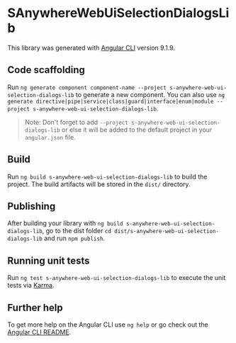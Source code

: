 # SAnywhereWebUiSelectionDialogsLib

This library was generated with [Angular CLI](https://github.com/angular/angular-cli) version 9.1.9.

## Code scaffolding

Run `ng generate component component-name --project s-anywhere-web-ui-selection-dialogs-lib` to generate a new component. You can also use `ng generate directive|pipe|service|class|guard|interface|enum|module --project s-anywhere-web-ui-selection-dialogs-lib`.
> Note: Don't forget to add `--project s-anywhere-web-ui-selection-dialogs-lib` or else it will be added to the default project in your `angular.json` file. 

## Build

Run `ng build s-anywhere-web-ui-selection-dialogs-lib` to build the project. The build artifacts will be stored in the `dist/` directory.

## Publishing

After building your library with `ng build s-anywhere-web-ui-selection-dialogs-lib`, go to the dist folder `cd dist/s-anywhere-web-ui-selection-dialogs-lib` and run `npm publish`.

## Running unit tests

Run `ng test s-anywhere-web-ui-selection-dialogs-lib` to execute the unit tests via [Karma](https://karma-runner.github.io).

## Further help

To get more help on the Angular CLI use `ng help` or go check out the [Angular CLI README](https://github.com/angular/angular-cli/blob/master/README.md).
